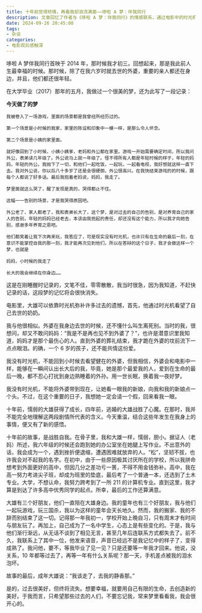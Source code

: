 ```yaml
---
title: 十年前觉得矫情，再看我却泪流满面——哆啦 A 梦：伴我同行
description: 文章回忆了作者与《哆啦 A 梦：伴我同行》的情感联系，通过电影中的时光机概念，反思了自己与逝去亲人的关系，以及成长过程中的遗憾和变化。作者感慨时间的流逝，表达了对过去美好时光的怀念和对未来的期待。
date: 2024-09-26 20:45:08
tags:
- 杂谈
categories:
- 电影观后感触深
---
```


哆啦 A 梦伴我同行首映于 2014 年，那时候我才初三。回想起来，那是我此前人生最幸福的时候。那时候，除了在我六岁时就去世的外婆，重要的亲人都还在身边，并且，他们都还很年轻。

在大学毕业（2017）那年的五月，我做过一个很美的梦，还为此写了一段记录：

**今天做了的梦**

```
我被卷入了一场游戏，里面的场景都是我曾经所经历过的。

第一个场景是小时候的我家，家里的陈设和印象中一模一样，是那么令人怀念。

第二个场景是小姨的家里面。

就好像回到了小时候，小姨小姨爹，老妈和外公都在家里。游戏一开始需要确定时间，所以我问外公，表弟读几年级了。外公说马上就一年级了。怪不得所有人都是年轻时候的样子，年轻的妈妈，年轻的外公。我抛下了一切，和他们一起吃饭，一起玩，一起看电视，我好想就这样一直下去。我对外公说，你以后八十多岁了还是会很硬朗，外公很高兴。在我快结束游戏的的时候，跟每个人都说了好多话。最后我抱着老妈说，妈妈，我走了。

梦里面就这么哭了，醒了发现是真的，哭得都止不住。

这幅一一告别的场景，才是我哭得原因吧。

外公老了，家人都老了，我和表弟长大了，这个梦，是对过去的自己的告别，是对养育自己的家人的告别，年轻的妈妈已经老去，本该由我担起的责任，却还没有这个能力，所以我才向她告别，感谢多年养育之恩吧。

他们都笑着让我下次再来玩，我答应了，可是现实没有时光机，也许只有在生命的最后一刻，在意识不能掌控自我的那一刻，我才能再次见到他们，所以在答辩的这个日子，我才会做这样一个梦，也就是

妈妈，小时候的我走了

长大的我会继续在你身边……
```

这是在刚睡醒时记录的，文笔不佳，零零散散，我当时很急，因为我知道，不赶快记录的话，这段梦的记忆将会很快消失。

电影里，大雄可以依靠时光机弥补许多过去的遗憾，首先，他通过时光机看望了自己去世的奶奶。

我与他很相似。外婆在我身边去世的时候，还不懂什么叫生离死别。当时的我，很想问，却又不敢问妈妈：“我是不是再也见不到外婆了？”，也许是潜意识里我知道，妈妈才是那个最伤心的人。直到外婆的葬礼结束，我才跪在外婆的坟前流下一点点眼泪。的确，一个 6 岁的孩子，还不能共情这份爱。

我没有时光机，不能回到小时候去看望健在的外婆，但我相信，外婆会和电影中一样，能够在一瞬间认出长大后的我，毕竟，她是那个最爱我的人，爱到在生命的最后一晚，都不忍心打扰到身边熟睡着的外孙。用一世长眠，换着我一夜好梦。

我没有时光机，不能将外婆带到现在，让她看一眼我的新娘，向我和我的新娘点一个头。不过，在这个重要的日子，我想她一定会请一个假，回来看我一眼。

十年前，懦弱的大雄获得了成长，四年前，逃婚的大雄战胜了心魔。在那时，我并不能完全地理解这两段剧情所代表的含义。今天重温，结合这些年发生在我身上的事情，便又有了新的感悟。

十年前的故事，是战胜自我。在骨子里，我和大雄一样，懦弱，胆小。据证人（老妈）所述，我六年级的时候还会跑到她的办公室坐在她腿上写作业。不出意外的话，我会成为一个，遇到挫折便退缩，遭遇困难就放弃的人。“松”，坚韧不拔，也许我会对不起我的名字。在初中，由于一些原因极其讨厌所在的学校，所以我拼命想考到外面更好的高中，但因几分之差功亏一篑，不得不用金钱弥补。高中，我在高一努力考进尖子班，却成为班里的垫底，最后考了一个普通一本，还选到了土木专业。大学，不想认命，我努力跨考到了一所 211 的计算机专业。直到这里，我才算是到达了许多高中优秀同学的起点。所幸，最后的工作还算满意。

<!-- 我对得起名字里的“松”字，没有因为某些挫折就跪下了。但在读研后，心里面却深深地出现了一种无力感。以前的同学，996 却在二线城市拿着 4000 的工资，想躺平却被以升职的理由安排到繁重的工作中去，工资却还是老样子……他们说，羡慕我，能在一家稳定的单位拿着上万的薪资，如果让他们能拿这样的薪资，他们愿意住在公司。 -->

<!-- 这应该是一句玩笑话，换成以前，我会对此感到得意，但那天，我完全没有这种情绪，我只觉得心疼，同样是吸了父母 20 多年血，寒窗苦读十载的寒门学士，为什么社会不能给他们一个公正的待遇。在成长的过程了，也逐渐理解了鲁迅，他因为学医救不了中国人而放弃学医，而现在，学什么都救不了中国人，能救他们的，只有自己。 -->

大雄有三个好朋友，他们一直陪在大雄身边。我的童年也有三个好朋友，我与他们一起玩游戏，玩三国杀，我以为这样的童年会天长地久。然而，我的搬家、我的不辞而别结束了这一切。记得那一年我初一，学校开始上晚自习，只有周末才有时间与朋友玩了。再加上，自己成为了一名中学生，心态上是有些变化的。于是，我与他们渐行渐远，从无话不谈到了相见无言，甚至几年后连联系方式都失去了。前不久，我联系上了其中一位，他发来语音，声音已经远不是我记忆中的样子了，变得成熟了。我问他，要不，等我毕业了见一见？只是还要等一年我才回来。他说，没关系，10 年都等过去了，再等一年有什么关系呢？那一天，手机差点被我的泪水泡坏。

故事的最后，成年大雄说：“我该走了，去我的静香那。”

是的，过去很美好，但终将流失。想要幸福，就要用自己有限的生命，去创造新的美好。于我而言，只希望那些过去的人们，不要忘记我，常来梦里看看我，我会很开心的。

